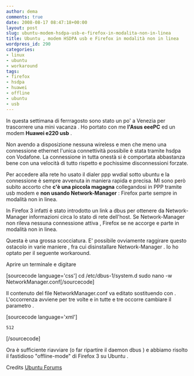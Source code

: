 ```yaml
---
author: dema
comments: true
date: 2008-08-17 08:47:18+00:00
layout: post
slug: ubuntu-modem-hsdpa-usb-e-firefox-in-modalita-non-in-linea
title: Ubuntu , modem HSDPA usb e Firefox in modalità non in linea
wordpress_id: 290
categories:
- linux
- ubuntu
- workaround
tags:
- firefox
- hsdpa
- huawei
- offline
- ubuntu
- usb
---
```


In questa settimana di ferrragosto sono stato un po' a Venezia per trascorrere una mini vacanza . Ho portato con me **l'Asus eeePC** ed un modem **Huawei e220 usb** .

Non avendo a disposizione nessuna wireless e men che meno una connessione ethernet l'unica connettività possibile è stata tramite hsdpa con Vodafone. La connessione in tutta onestà si è comportata abbastanza bene con una velocità di tutto rispetto e pochissime disconnessioni forzate.

Per accedere alla rete ho usato il dialer ppp wvdial sotto ubuntu e la connessione è sempre avvenuta in maniera rapida e precisa. MI sono però subito accorto che **c'è una piccola magagna** collegandosi in PPP tramite usb modem e **non usando Network-Manager** : Firefox parte sempre in modalità non in linea.

In Firefox 3 infatti è stato introdotto un link a dbus per ottenere da Network-Manager informazioni circa lo stato di rete dell'host. Se Network-Manager non rileva nessuna connessione attiva , Firefox se ne accorge e parte in modalità non in linea.

Questa è una grossa scocciatura. E' possibile ovviamente raggirare questo ostacolo in varie maniere , fra cui disinstallare Network-Manager . Io ho optato per il seguente workaround.

Aprire un terminale e digitare

[sourcecode language='css'] cd  /etc/dbus-1/system.d
 sudo nano -w NetworkManager.conf[/sourcecode]

Il contenuto del file NetworkManager.conf va editato sostituendo <allow send_interface="org.freedesktop.NetworkManager"/>
con <deny send_interface="org.freedesktop.NetworkManager"/>. L'occorrenza avviene per tre volte e in tutte e tre occorre cambiare il parametro .

[sourcecode language='xml'] 


                

                
                
        

                
                
        

                
                
        

                
                
                
        
	512

[/sourcecode]

Ora è sufficiente riavviare (o far ripartire il daemon dbus ) e abbiamo risolto il fastidioso "offline-mode" di Firefox 3 su Ubuntu .

Credits [Ubuntu Forums](http://ubuntuforums.org/showpost.php?p=5060822&postcount=6)
